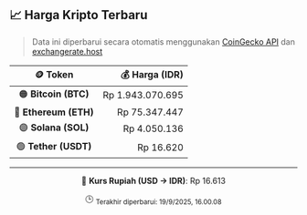 

<!-- HARGA_KRIPTO -->
## 📈 Harga Kripto Terbaru

> Data ini diperbarui secara otomatis menggunakan [CoinGecko API](https://www.coingecko.com/) dan [exchangerate.host](https://exchangerate.host/)

<div align="center">

| 🪙 Token | 💰 Harga (IDR) |
|:------:|---------------:|
| 🟠 **Bitcoin (BTC)**   | Rp 1.943.070.695 |
| 🔵 **Ethereum (ETH)**  | Rp 75.347.447 |
| 🟣 **Solana (SOL)**    | Rp 4.050.136 |
| 🟢 **Tether (USDT)**   | Rp 16.620 |

---

💱 **Kurs Rupiah (USD → IDR)**: Rp 16.613

🕒 <sub>Terakhir diperbarui: 19/9/2025, 16.00.08</sub>

</div>
<!-- /HARGA_KRIPTO -->